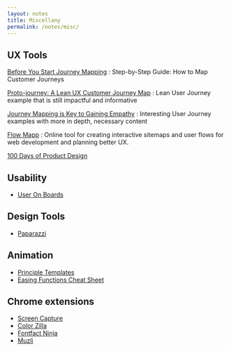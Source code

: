 ```yaml
---
layout: notes
title: Miscellany
permalink: /notes/misc/
---
```


## UX Tools

[Before You Start Journey Mapping](https://custellence.com/how-to-guide/before-you-start-journey-mapping.html)
: Step-by-Step Guide: How to Map Customer Journeys

[Proto-journey: A Lean UX Customer Journey Map](https://uxdesign.cc/proto-journey-a-lean-ux-customer-journey-map-30ea3a241edc)
: Lean User Journey example that is still impactful and informative

[Journey Mapping is Key to Gaining Empathy](https://uxplanet.org/journey-mapping-is-key-to-gaining-empathy-1da5b54655e1)
: Interesting User Journey examples with more in depth, necessary content

[Flow Mapp](https://flowmapp.com)
: Online tool for creating interactive sitemaps and user flows for web development and planning better UX.

[100 Days of Product Design](https://100days.design/index.php/100-days-product-design/)


## Usability

- [User On Boards](https://www.useronboard.com/)


## Design Tools

- [Paparazzi](https://derailer.org/paparazzi/)


## Animation

- [Principle Templates](http://principletemplates.com/)
- [Easing Functions Cheat Sheet](https://easings.net/en)


## Chrome extensions

- [Screen Capture](https://chrome.google.com/webstore/detail/full-page-screen-capture/fdpohaocaechififmbbbbbknoalclacl)
- [Color Zilla](http://www.colorzilla.com/chrome/)
- [Fontfact Ninja](https://www.fontface.ninja/)
- [Muzli](https://muz.li/)
